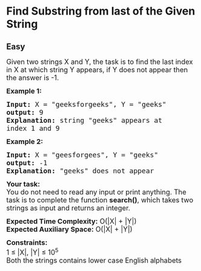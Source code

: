 # Find Substring from last of the Given String
## Easy
<div class="problems_problem_content__Xm_eO"><p><span style="font-size:18px">Given two strings X and Y, the task is to find the last index in X at which string Y appears, if Y does not appear then the answer is -1. </span></p>

<p><span style="font-size:18px"><strong>Example 1:</strong></span></p>

<pre><span style="font-size:18px"><strong>Input:</strong> X = "geeksforgeeks", Y = "geeks"
<strong>output:</strong> 9
<strong>Explanation:</strong> string "geeks" appears at 
index 1 and 9</span></pre>

<p><span style="font-size:18px"><strong>Example 2:</strong></span></p>

<pre><span style="font-size:18px"><strong>Input:</strong> X = "geesforgees", Y = "geeks" 
<strong>output:</strong> -1 
<strong>Explanation:</strong> "geeks" does not appear</span></pre>

<p><span style="font-size:18px"><strong>Your task:</strong><br>
You do not need to read any input or print anything. The task is to complete the function <strong>search()</strong>, which takes two strings as input and returns an integer. </span></p>

<p><span style="font-size:18px"><strong>Expected Time Complexity:</strong>&nbsp;O(|X| + |Y|)<br>
<strong>Expected Auxiliary Space:</strong>&nbsp;O(|X| + |Y|)</span></p>

<p><span style="font-size:18px"><strong>Constraints:</strong></span><br>
<span style="font-size:18px">1 ≤ |X|, |Y| ≤ 10<sup>5</sup><br>
Both the strings contains lower case English alphabets </span></p>
</div>